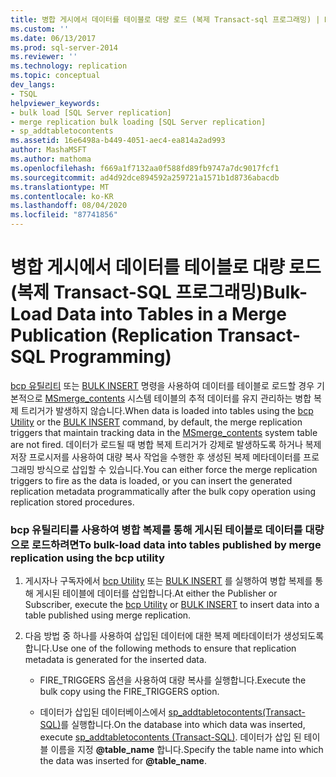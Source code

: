 ```yaml
---
title: 병합 게시에서 데이터를 테이블로 대량 로드 (복제 Transact-sql 프로그래밍) | Microsoft Docs
ms.custom: ''
ms.date: 06/13/2017
ms.prod: sql-server-2014
ms.reviewer: ''
ms.technology: replication
ms.topic: conceptual
dev_langs:
- TSQL
helpviewer_keywords:
- bulk load [SQL Server replication]
- merge replication bulk loading [SQL Server replication]
- sp_addtabletocontents
ms.assetid: 16e6498a-b449-4051-aec4-ea814a2ad993
author: MashaMSFT
ms.author: mathoma
ms.openlocfilehash: f669a1f7132aa0f588fd89fb9747a7dc9017fcf1
ms.sourcegitcommit: ad4d92dce894592a259721a1571b1d8736abacdb
ms.translationtype: MT
ms.contentlocale: ko-KR
ms.lasthandoff: 08/04/2020
ms.locfileid: "87741856"
---
```

# <a name="bulk-load-data-into-tables-in-a-merge-publication-replication-transact-sql-programming"></a><span data-ttu-id="5bdc5-102">병합 게시에서 데이터를 테이블로 대량 로드(복제 Transact-SQL 프로그래밍)</span><span class="sxs-lookup"><span data-stu-id="5bdc5-102">Bulk-Load Data into Tables in a Merge Publication (Replication Transact-SQL Programming)</span></span>
  <span data-ttu-id="5bdc5-103">[bcp 유틸리티](../../tools/bcp-utility.md) 또는 [BULK INSERT](/sql/t-sql/statements/bulk-insert-transact-sql) 명령을 사용하여 데이터를 테이블로 로드할 경우 기본적으로 [MSmerge_contents](/sql/relational-databases/system-tables/msmerge-contents-transact-sql) 시스템 테이블의 추적 데이터를 유지 관리하는 병합 복제 트리거가 발생하지 않습니다.</span><span class="sxs-lookup"><span data-stu-id="5bdc5-103">When data is loaded into tables using the [bcp Utility](../../tools/bcp-utility.md) or the [BULK INSERT](/sql/t-sql/statements/bulk-insert-transact-sql) command, by default, the merge replication triggers that maintain tracking data in the [MSmerge_contents](/sql/relational-databases/system-tables/msmerge-contents-transact-sql) system table are not fired.</span></span> <span data-ttu-id="5bdc5-104">데이터가 로드될 때 병합 복제 트리거가 강제로 발생하도록 하거나 복제 저장 프로시저를 사용하여 대량 복사 작업을 수행한 후 생성된 복제 메타데이터를 프로그래밍 방식으로 삽입할 수 있습니다.</span><span class="sxs-lookup"><span data-stu-id="5bdc5-104">You can either force the merge replication triggers to fire as the data is loaded, or you can insert the generated replication metadata programmatically after the bulk copy operation using replication stored procedures.</span></span>  
  
### <a name="to-bulk-load-data-into-tables-published-by-merge-replication-using-the-bcp-utility"></a><span data-ttu-id="5bdc5-105">bcp 유틸리티를 사용하여 병합 복제를 통해 게시된 테이블로 데이터를 대량으로 로드하려면</span><span class="sxs-lookup"><span data-stu-id="5bdc5-105">To bulk-load data into tables published by merge replication using the bcp utility</span></span>  
  
1.  <span data-ttu-id="5bdc5-106">게시자나 구독자에서 [bcp Utility](../../tools/bcp-utility.md) 또는 [BULK INSERT](/sql/t-sql/statements/bulk-insert-transact-sql) 를 실행하여 병합 복제를 통해 게시된 테이블에 데이터를 삽입합니다.</span><span class="sxs-lookup"><span data-stu-id="5bdc5-106">At either the Publisher or Subscriber, execute the [bcp Utility](../../tools/bcp-utility.md) or [BULK INSERT](/sql/t-sql/statements/bulk-insert-transact-sql) to insert data into a table published using merge replication.</span></span>  
  
2.  <span data-ttu-id="5bdc5-107">다음 방법 중 하나를 사용하여 삽입된 데이터에 대한 복제 메타데이터가 생성되도록 합니다.</span><span class="sxs-lookup"><span data-stu-id="5bdc5-107">Use one of the following methods to ensure that replication metadata is generated for the inserted data.</span></span>  
  
    -   <span data-ttu-id="5bdc5-108">FIRE_TRIGGERS 옵션을 사용하여 대량 복사를 실행합니다.</span><span class="sxs-lookup"><span data-stu-id="5bdc5-108">Execute the bulk copy using the FIRE_TRIGGERS option.</span></span>  
  
    -   <span data-ttu-id="5bdc5-109">데이터가 삽입된 데이터베이스에서 [sp_addtabletocontents&#40;Transact-SQL&#41;](/sql/relational-databases/system-stored-procedures/sp-addtabletocontents-transact-sql)를 실행합니다.</span><span class="sxs-lookup"><span data-stu-id="5bdc5-109">On the database into which data was inserted, execute [sp_addtabletocontents &#40;Transact-SQL&#41;](/sql/relational-databases/system-stored-procedures/sp-addtabletocontents-transact-sql).</span></span> <span data-ttu-id="5bdc5-110">데이터가 삽입 된 테이블 이름을 지정 **@table_name** 합니다.</span><span class="sxs-lookup"><span data-stu-id="5bdc5-110">Specify the table name into which the data was inserted for **@table_name**.</span></span>  
  
  
